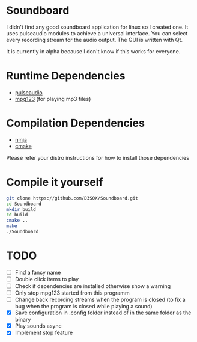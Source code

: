 # Soundboard
I didn't find any good soundboard application for linux so I created one. It uses pulseaudio modules to achieve a universal interface. You can select every recording stream for the audio output. The GUI is written with Qt.

It is currently in alpha because I don't know if this works for everyone.


# Runtime Dependencies
- [pulseaudio](https://www.archlinux.org/packages/extra/x86_64/pulseaudio/)
- [mpg123](https://www.archlinux.org/packages/extra/x86_64/mpg123/) (for playing mp3 files)

# Compilation Dependencies
- [ninja](https://www.archlinux.org/packages/community/x86_64/ninja/)
- [cmake](https://www.archlinux.org/packages/extra/x86_64/cmake/)

Please refer your distro instructions for how to install those dependencies

# Compile it yourself
```sh
git clone https://github.com/D3S0X/Soundboard.git
cd Soundboard
mkdir build
cd build
cmake ..
make
./Soundboard
```

# TODO
- [ ] Find a fancy name
- [ ] Double click items to play
- [ ] Check if dependencies are installed otherwise show a warning
- [ ] Only stop mpg123 started from this programm
- [ ] Change back recording streams when the program is closed (to fix a bug when the program is closed while playing a sound)
- [x] Save configuration in .config folder instead of in the same folder as the binary
- [x] Play sounds async
- [x] Implement stop feature
